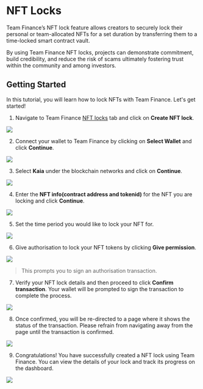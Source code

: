 # NFT Locks

Team Finance’s NFT lock feature allows creators to securely lock their personal or team-allocated NFTs for a set duration by transferring them to a time-locked smart contract vault.

By using Team Finance NFT locks, projects can demonstrate commitment, build credibility, and reduce the risk of scams ultimately fostering trust within the community and among investors.

## Getting Started
In this tutorial, you will learn how to lock NFTs with Team Finance. Let's get started!

1. Navigate to Team Finance [NFT locks](https://app.team.finance/nft-locks) tab and click on **Create NFT lock**.

![](/img/build/tools/token-management/nft-locks/nl-step-1.png)

2. Connect your wallet to Team Finance by clicking on **Select Wallet** and click **Continue**.

![](/img/build/tools/token-management/nft-locks/nl-step-2.png)

3. Select **Kaia** under the blockchain networks and click on **Continue**.

![](/img/build/tools/token-management/nft-locks/nl-step-3.png)

4. Enter the **NFT info(contract address and tokenid)** for the NFT you are locking and click **Continue**. 

![](/img/build/tools/token-management/nft-locks/nl-step-4.png)

5. Set the time period you would like to lock your NFT for.

![](/img/build/tools/token-management/nft-locks/nl-step-5.png)

6. Give authorisation to lock your NFT tokens by clicking **Give permission**. 

![](/img/build/tools/token-management/nft-locks/nl-step-6.png)

> This prompts you to sign an authorisation transaction.

7. Verify your NFT lock details and then proceed to click **Confirm transaction**. Your wallet will be prompted to sign the transaction to complete the process.

![](/img/build/tools/token-management/nft-locks/nl-step-7.png)

8. Once confirmed, you will be re-directed to a page where it shows the status of the transaction. Please refrain from navigating away from the page until the transaction is confirmed.

![](/img/build/tools/token-management/nft-locks/nl-step-8.png)


9. Congratulations! You have successfully created a NFT lock using Team Finance. You can view the details of your lock and track its progress on the dashboard.

![](/img/build/tools/token-management/nft-locks/nl-step-9.png)
